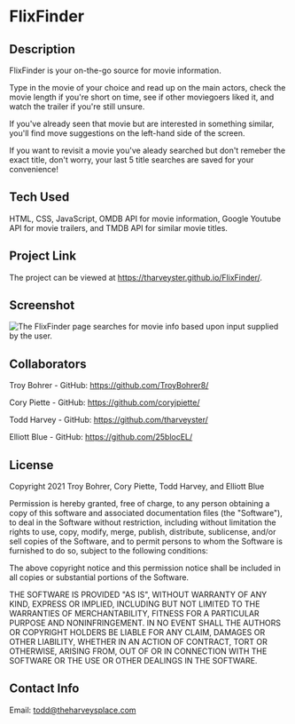 # FlixFinder

## Description

FlixFinder is your on-the-go source for movie information.

Type in the movie of your choice and read up on the main actors, check the movie length if you're short on time, see if other moviegoers liked it, and watch the trailer if you're still unsure.

If you've already seen that movie but are interested in something similar, you'll find move suggestions on the left-hand side of the screen.

If you want to revisit a movie you've aleady searched but don't remeber the exact title, don't worry, your last 5 title searches are saved for your convenience!

## Tech Used
HTML, CSS, JavaScript, OMDB API for movie information, Google Youtube API for movie trailers, and TMDB API for similar movie titles.

## Project Link
The project can be viewed at <https://tharveyster.github.io/FlixFinder/>.

## Screenshot
![The FlixFinder page searches for movie info based upon input supplied by the user.](./assets/images/flixfinder-demo.png)

## Collaborators
Troy Bohrer - GitHub: <https://github.com/TroyBohrer8/>

Cory Piette - GitHub: <https://github.com/coryjpiette/>

Todd Harvey - GitHub: <https://github.com/tharveyster/>

Elliott Blue - GitHub: <https://github.com/25blocEL/>

## License
Copyright 2021 Troy Bohrer, Cory Piette, Todd Harvey, and Elliott Blue

Permission is hereby granted, free of charge, to any person obtaining a copy of this software and associated documentation files (the "Software"), to deal in the Software without restriction, including without limitation the rights to use, copy, modify, merge, publish, distribute, sublicense, and/or sell copies of the Software, and to permit persons to whom the Software is furnished to do so, subject to the following conditions:

The above copyright notice and this permission notice shall be included in all copies or substantial portions of the Software.

THE SOFTWARE IS PROVIDED "AS IS", WITHOUT WARRANTY OF ANY KIND, EXPRESS OR IMPLIED, INCLUDING BUT NOT LIMITED TO THE WARRANTIES OF MERCHANTABILITY, FITNESS FOR A PARTICULAR PURPOSE AND NONINFRINGEMENT. IN NO EVENT SHALL THE AUTHORS OR COPYRIGHT HOLDERS BE LIABLE FOR ANY CLAIM, DAMAGES OR OTHER LIABILITY, WHETHER IN AN ACTION OF CONTRACT, TORT OR OTHERWISE, ARISING FROM, OUT OF OR IN CONNECTION WITH THE SOFTWARE OR THE USE OR OTHER DEALINGS IN THE SOFTWARE.

## Contact Info
Email: todd@theharveysplace.com
